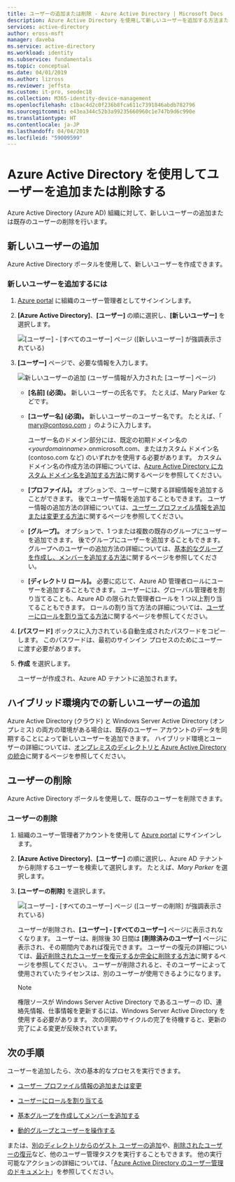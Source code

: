 ```yaml
---
title: ユーザーの追加または削除 - Azure Active Directory | Microsoft Docs
description: Azure Active Directory を使用して新しいユーザーを追加する方法または既存のユーザーを削除する方法について説明します。
services: active-directory
author: eross-msft
manager: daveba
ms.service: active-directory
ms.workload: identity
ms.subservice: fundamentals
ms.topic: conceptual
ms.date: 04/01/2019
ms.author: lizross
ms.reviewer: jeffsta
ms.custom: it-pro, seodec18
ms.collection: M365-identity-device-management
ms.openlocfilehash: c1bac4d2c0f236b8fca611c7391846abdb782796
ms.sourcegitcommit: e43ea344c52b3a99235660960c1e747b9d6c990e
ms.translationtype: HT
ms.contentlocale: ja-JP
ms.lasthandoff: 04/04/2019
ms.locfileid: "59009599"
---
```

# <a name="add-or-delete-users-using-azure-active-directory"></a>Azure Active Directory を使用してユーザーを追加または削除する
Azure Active Directory (Azure AD) 組織に対して、新しいユーザーの追加または既存のユーザーの削除を行います。

## <a name="add-a-new-user"></a>新しいユーザーの追加
Azure Active Directory ポータルを使用して、新しいユーザーを作成できます。

### <a name="to-add-a-new-user"></a>新しいユーザーを追加するには
1. [Azure portal](https://portal.azure.com/) に組織のユーザー管理者としてサインインします。

2. **[Azure Active Directory]**、**[ユーザー]** の順に選択し、**[新しいユーザー]** を選択します。

    ![[ユーザー] - [すべてのユーザー] ページ ([新しいユーザー] が強調表示されている)](media/add-users-azure-active-directory/new-user-all-users-blade.png)

3. **[ユーザー]** ページで、必要な情報を入力します。

    ![新しいユーザーの追加 (ユーザー情報が入力された [ユーザー] ページ)](media/add-users-azure-active-directory/new-user-user-blade.png)

   - **[名前] (必須)。** 新しいユーザーの氏名です。 たとえば、Mary Parker などです。

   - **[ユーザー名] (必須)。** 新しいユーザーのユーザー名です。 たとえば、「 mary@contoso.com 」のように入力します。
    
       ユーザー名のドメイン部分には、既定の初期ドメイン名の <_yourdomainname_>.onmicrosoft.com、またはカスタム ドメイン名 (contoso.com など) のいずれかを使用する必要があります。 カスタム ドメイン名の作成方法の詳細については、[Azure Active Directory にカスタム ドメイン名を追加する方法](add-custom-domain.md)に関するページを参照してください。

   - **[プロファイル]。** オプションで、ユーザーに関する詳細情報を追加することができます。 後でユーザー情報を追加することもできます。 ユーザー情報の追加方法の詳細については、[ユーザー プロファイル情報を追加または変更する方法](active-directory-users-profile-azure-portal.md)に関するページを参照してください。

   - **[グループ]。** オプションで、1 つまたは複数の既存のグループにユーザーを追加できます。 後でグループにユーザーを追加することもできます。 グループへのユーザーの追加方法の詳細については、[基本的なグループを作成し、メンバーを追加する方法](active-directory-groups-create-azure-portal.md)に関するページを参照してください。

   - **[ディレクトリ ロール]。** 必要に応じて、Azure AD 管理者ロールにユーザーを追加することもできます。 ユーザーには、グローバル管理者を割り当てることも、Azure AD の限られた管理者ロールを 1 つ以上割り当てることもできます。 ロールの割り当て方法の詳細については、[ユーザーにロールを割り当てる方法](active-directory-users-assign-role-azure-portal.md)に関するページを参照してください。

4. **[パスワード]** ボックスに入力されている自動生成されたパスワードをコピーします。 このパスワードは、最初のサインイン プロセスのためにユーザーに渡す必要があります。

5. **作成** を選択します。

    ユーザーが作成され、Azure AD テナントに追加されます。

## <a name="add-a-new-user-within-a-hybrid-environment"></a>ハイブリッド環境内での新しいユーザーの追加
Azure Active Directory (クラウド) と Windows Server Active Directory (オンプレミス) の両方の環境がある場合は、既存のユーザー アカウントのデータを同期することによって新しいユーザーを追加できます。 ハイブリッド環境とユーザーの詳細については、[オンプレミスのディレクトリと Azure Active Directory の統合](../hybrid/whatis-hybrid-identity.md)に関するページを参照してください。

## <a name="delete-a-user"></a>ユーザーの削除
Azure Active Directory ポータルを使用して、既存のユーザーを削除できます。

### <a name="to-delete-a-user"></a>ユーザーの削除
1. 組織のユーザー管理者アカウントを使用して [Azure portal](https://portal.azure.com/) にサインインします。

2. **[Azure Active Directory]**、**[ユーザー]** の順に選択し、Azure AD テナントから削除するユーザーを検索して選択します。 たとえば、_Mary Parker_ を選択します。

3. **[ユーザーの削除]** を選択します。

    ![[ユーザー] - [すべてのユーザー] ページ ([ユーザーの削除] が強調表示されている)](media/add-users-azure-active-directory/delete-user-all-users-blade.png)

    ユーザーが削除され、**[ユーザー] - [すべてのユーザー]** ページに表示されなくなります。 ユーザーは、削除後 30 日間は **[削除済みのユーザー]** ページに表示され、その期間内であれば復元できます。 ユーザーの復元の詳細については、[最近削除されたユーザーを復元するか完全に削除する方法](active-directory-users-restore.md)に関するページを参照してください。 ユーザーが削除されると、そのユーザーによって使用されていたライセンスは、別のユーザーが使用できるようになります。

    >[!Note]
    >権限ソースが Windows Server Active Directory であるユーザーの ID、連絡先情報、仕事情報を更新するには、Windows Server Active Directory を使用する必要があります。 次の同期のサイクルの完了を待機すると、更新の完了による変更が反映されています。

## <a name="next-steps"></a>次の手順

ユーザーを追加したら、次の基本的なプロセスを実行できます。

- [ユーザー プロファイル情報の追加または変更](active-directory-users-profile-azure-portal.md)

- [ユーザーにロールを割り当てる](active-directory-users-assign-role-azure-portal.md)

- [基本グループを作成してメンバーを追加する](active-directory-groups-create-azure-portal.md)

- [動的グループとユーザーを操作する](../users-groups-roles/groups-create-rule.md)

または、[別のディレクトリからのゲスト ユーザーの追加](../b2b/what-is-b2b.md)や、[削除されたユーザーの復元](active-directory-users-restore.md)など、他のユーザー管理タスクを実行することもできます。 他の実行可能なアクションの詳細については、「[Azure Active Directory のユーザー管理のドキュメント](../users-groups-roles/index.yml)」を参照してください。
